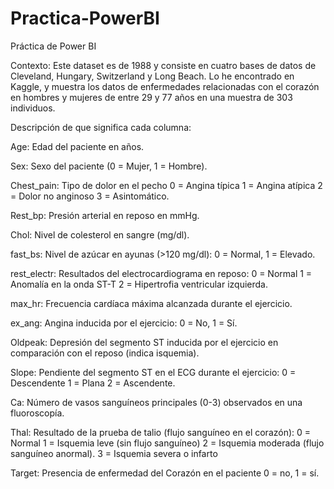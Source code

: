 # Practica-PowerBI
Práctica de Power BI

Contexto:
Este dataset es de 1988 y consiste en cuatro bases de datos de Cleveland, Hungary, Switzerland y Long Beach. Lo he encontrado en Kaggle, y muestra los datos de enfermedades relacionadas con el corazón en hombres y mujeres de entre 29 y 77 años en una muestra de 303 individuos.


Descripción de que significa cada columna:

Age: Edad del paciente en años.

Sex: Sexo del paciente (0 = Mujer, 1 = Hombre).

Chest_pain: Tipo de dolor en el pecho
0 = Angina típica 
1 = Angina atípica 
2 = Dolor no anginoso 
3 = Asintomático.

Rest_bp: Presión arterial en reposo en mmHg.

Chol: Nivel de colesterol en sangre (mg/dl).

fast_bs: Nivel de azúcar en ayunas (>120 mg/dl): 0 = Normal, 1 = Elevado.

rest_electr: Resultados del electrocardiograma en reposo: 
0 = Normal 
1 = Anomalía en la onda ST-T 
2 = Hipertrofia ventricular izquierda.

max_hr: Frecuencia cardíaca máxima alcanzada durante el ejercicio.

ex_ang: Angina inducida por el ejercicio: 0 = No, 1 = Sí.

Oldpeak: Depresión del segmento ST inducida por el ejercicio en comparación con el reposo (indica isquemia).

Slope: Pendiente del segmento ST en el ECG durante el ejercicio: 
0 = Descendente 
1 = Plana 
2 = Ascendente.

Ca: Número de vasos sanguíneos principales (0-3) observados en una fluoroscopía.

Thal: Resultado de la prueba de talio (flujo sanguíneo en el corazón): 
0 = Normal 
1 = Isquemia leve (sin flujo sanguíneo) 
2 = Isquemia moderada (flujo sanguíneo anormal).
3 = Isquemia severa o infarto

Target: Presencia de enfermedad del Corazón en el paciente 0 = no, 1 = sí.
